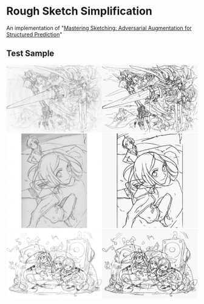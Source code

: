 # Rough Sketch Simplification

An implementation of "[Mastering Sketching: Adversarial Augmentation for Structured Prediction](https://arxiv.org/pdf/1703.08966.pdf)"

## Test Sample
![test4](https://github.com/La4La/lineart/blob/master/compare_output/test4.jpg)
![test7](https://github.com/La4La/lineart/blob/master/compare_output/test7.jpg)
![test8](https://github.com/La4La/lineart/blob/master/compare_output/test8.jpg)
